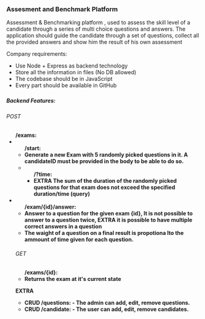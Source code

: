 ### Assesment and Benchmark Platform

Assessment &amp; Benchmarking platform , used to assess the skill level of a candidate through a series of multi choice questions and answers.
The application should guide the candidate through a set of questions, collect all the provided answers and show him the result of his own assessment

Company requirements:

- Use Node + Express as backend technology
- Store all the information in files (No DB allowed)
- The codebase should be in JavaScript
- Every part should be available in GitHub

###

<h5>Backend Features:</h5>
<h6>POST</h6>
<ul>
  <strong>/exams:</strong>
  <li> 
    <ul> <strong>/start:</storng>
      <li> Generate a new Exam with 5 randomly picked questions in it. A candidateID must be provided in the body to be able to do so.</li>
      <li>
        <ul>/?time:
          <li> EXTRA The sum of the duration of the randomly picked questions for that exam does not exceed the specified duration/time (query)</li>
        </ul>
      </li>
    </ul>
  </li>
  <li>
  <ul>
    <strong>/exam/{id}/answer</strong>:
    <li>Answer to a question for the given exam {id}, It is not possible to answer to a question twice,<strong> EXTRA</strong> it is possible to have multiple correct answers in a question</li>
    <li>The waight of a question on a final result is propotiona lto the ammount of time given for each question. </li>
    </li>
  </ul>

<h6>GET</h6>

<ul>
  <strong>/exams/{id}</strong>:
  <li> Returns the exam at it's current state </li>
</ul>

EXTRA
<ul>
  <li> CRUD /questions:
    - The admin can add, edit, remove questions.
  </li>
   <li> CRUD /candidate: 
    - The user can add, edit, remove candidates.
  </li>
<ul>
